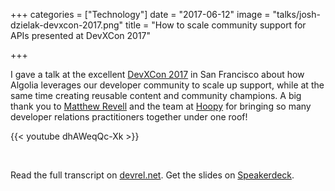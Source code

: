 +++
categories = ["Technology"]
date = "2017-06-12"
image = "talks/josh-dzielak-devxcon-2017.png"
title = "How to scale community support for APIs presented at DevXCon 2017"

+++

I gave a talk at the excellent [DevXCon 2017](http://devxcon.com) in San Francisco about how Algolia leverages our developer community to scale up support, while at the same time creating reusable content and community champions. A big thank you to [Matthew Revell](https://twitter.com/matthewrevell ) and the team at [Hoopy](https://hoopy.io/) for bringing so many developer relations practitioners together under one roof!

{{< youtube dhAWeqQc-Xk >}}

<br>

Read the full transcript on [devrel.net](https://devrel.net/developer-experience/scale-community-support-apis). Get the slides on [Speakerdeck](https://speakerdeck.com/dzello/from-few-to-some-to-many-how-to-scale-community-support-for-apis).
